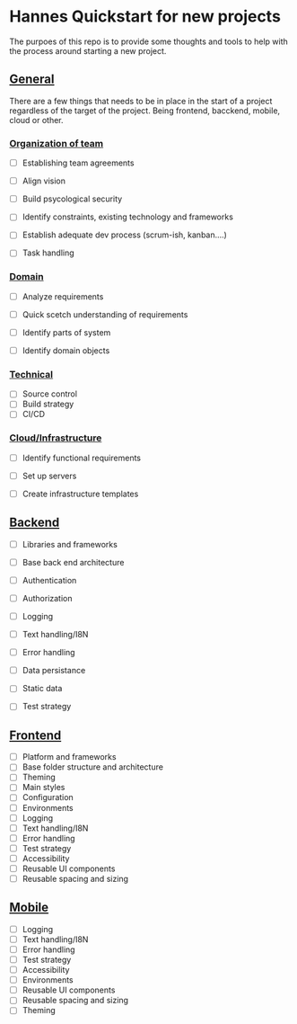 # Hannes Quickstart for new projects
The purpoes of this repo is to provide some thoughts and tools to help with the process around starting a new project. 

## [General](../../tree/master/General) 
There are a few things that needs to be in place in the start of a project regardless of the target of the project. Being frontend, bacckend, mobile, cloud or other.

### [Organization of team](../../tree/master/General/organization)
- [ ] Establishing team agreements
- [ ] Align vision
- [ ] Build psycological security
- [ ] Identify constraints, existing technology and frameworks
- [ ] Establish adequate dev process (scrum-ish, kanban....)
- [ ] Task handling


### [Domain](../../tree/master/General/domain)
- [ ] Analyze requirements
- [ ] Quick scetch understanding of requirements
- [ ] Identify parts of system
- [ ] Identify domain objects


### [Technical](../../tree/master/General/technical)
- [ ] Source control
- [ ] Build strategy
- [ ] CI/CD

### [Cloud/Infrastructure](../../tree/master/General/infrastructure)
- [ ] Identify functional requirements
- [ ] Set up servers
- [ ] Create infrastructure templates


## [Backend](../../tree/master/backend)
- [ ] Libraries and frameworks
- [ ] Base back end architecture
- [ ] Authentication
- [ ] Authorization
- [ ] Logging
- [ ] Text handling/I8N
- [ ] Error handling
- [ ] Data persistance
- [ ] Static data
- [ ] Test strategy


## [Frontend](../../tree/master/frontend) 
- [ ] Platform and frameworks
- [ ] Base folder structure and architecture
- [ ] Theming
- [ ] Main styles
- [ ] Configuration
- [ ] Environments
- [ ] Logging
- [ ] Text handling/I8N
- [ ] Error handling
- [ ] Test strategy
- [ ] Accessibility
- [ ] Reusable UI components
- [ ] Reusable spacing and sizing

## [Mobile](../../tree/master/mobile) 
- [ ] Logging
- [ ] Text handling/I8N
- [ ] Error handling
- [ ] Test strategy
- [ ] Accessibility
- [ ] Environments
- [ ] Reusable UI components
- [ ] Reusable spacing and sizing
- [ ] Theming
